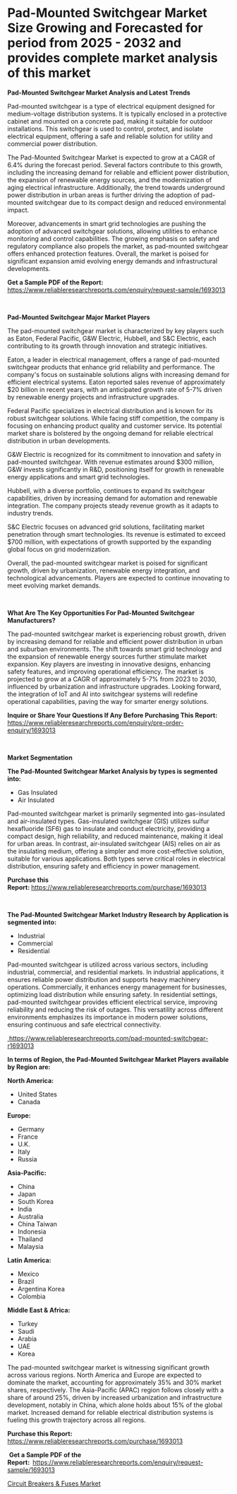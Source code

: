 <p><h1>Pad-Mounted Switchgear Market Size Growing and Forecasted for period from 2025 - 2032 and provides complete market analysis of this market</h1></p><p><strong>Pad-Mounted Switchgear Market Analysis and Latest Trends</strong></p>
<p><p>Pad-mounted switchgear is a type of electrical equipment designed for medium-voltage distribution systems. It is typically enclosed in a protective cabinet and mounted on a concrete pad, making it suitable for outdoor installations. This switchgear is used to control, protect, and isolate electrical equipment, offering a safe and reliable solution for utility and commercial power distribution.</p><p>The Pad-Mounted Switchgear Market is expected to grow at a CAGR of 6.4% during the forecast period. Several factors contribute to this growth, including the increasing demand for reliable and efficient power distribution, the expansion of renewable energy sources, and the modernization of aging electrical infrastructure. Additionally, the trend towards underground power distribution in urban areas is further driving the adoption of pad-mounted switchgear due to its compact design and reduced environmental impact.</p><p>Moreover, advancements in smart grid technologies are pushing the adoption of advanced switchgear solutions, allowing utilities to enhance monitoring and control capabilities. The growing emphasis on safety and regulatory compliance also propels the market, as pad-mounted switchgear offers enhanced protection features. Overall, the market is poised for significant expansion amid evolving energy demands and infrastructural developments.</p></p>
<p><strong>Get a Sample PDF of the Report:&nbsp;</strong> <a href="https://www.reliableresearchreports.com/enquiry/request-sample/1693013?utm_campaign=3086&utm_medium=2&utm_source=Github&utm_content=ia&utm_term=27032025&utm_id=pad-mounted-switchgear">https://www.reliableresearchreports.com/enquiry/request-sample/1693013</a></p>
<p>&nbsp;</p>
<p><strong>Pad-Mounted Switchgear Major Market Players</strong></p>
<p><p>The pad-mounted switchgear market is characterized by key players such as Eaton, Federal Pacific, G&W Electric, Hubbell, and S&C Electric, each contributing to its growth through innovation and strategic initiatives.</p><p>Eaton, a leader in electrical management, offers a range of pad-mounted switchgear products that enhance grid reliability and performance. The company's focus on sustainable solutions aligns with increasing demand for efficient electrical systems. Eaton reported sales revenue of approximately $20 billion in recent years, with an anticipated growth rate of 5-7% driven by renewable energy projects and infrastructure upgrades.</p><p>Federal Pacific specializes in electrical distribution and is known for its robust switchgear solutions. While facing stiff competition, the company is focusing on enhancing product quality and customer service. Its potential market share is bolstered by the ongoing demand for reliable electrical distribution in urban developments.</p><p>G&W Electric is recognized for its commitment to innovation and safety in pad-mounted switchgear. With revenue estimates around $300 million, G&W invests significantly in R&D, positioning itself for growth in renewable energy applications and smart grid technologies.</p><p>Hubbell, with a diverse portfolio, continues to expand its switchgear capabilities, driven by increasing demand for automation and renewable integration. The company projects steady revenue growth as it adapts to industry trends.</p><p>S&C Electric focuses on advanced grid solutions, facilitating market penetration through smart technologies. Its revenue is estimated to exceed $700 million, with expectations of growth supported by the expanding global focus on grid modernization.</p><p>Overall, the pad-mounted switchgear market is poised for significant growth, driven by urbanization, renewable energy integration, and technological advancements. Players are expected to continue innovating to meet evolving market demands.</p></p>
<p>&nbsp;</p>
<p><strong>What Are The Key Opportunities For Pad-Mounted Switchgear Manufacturers?</strong></p>
<p><p>The pad-mounted switchgear market is experiencing robust growth, driven by increasing demand for reliable and efficient power distribution in urban and suburban environments. The shift towards smart grid technology and the expansion of renewable energy sources further stimulate market expansion. Key players are investing in innovative designs, enhancing safety features, and improving operational efficiency. The market is projected to grow at a CAGR of approximately 5-7% from 2023 to 2030, influenced by urbanization and infrastructure upgrades. Looking forward, the integration of IoT and AI into switchgear systems will redefine operational capabilities, paving the way for smarter energy solutions.</p></p>
<p><strong>Inquire or Share Your Questions If Any Before Purchasing This Report:</strong> <a href="https://www.reliableresearchreports.com/enquiry/pre-order-enquiry/1693013?utm_campaign=3086&utm_medium=2&utm_source=Github&utm_content=ia&utm_term=27032025&utm_id=pad-mounted-switchgear">https://www.reliableresearchreports.com/enquiry/pre-order-enquiry/1693013</a></p>
<p>&nbsp;</p>
<p><strong>Market Segmentation</strong></p>
<p><strong>The Pad-Mounted Switchgear Market Analysis by types is segmented into:</strong></p>
<p><ul><li>Gas Insulated</li><li>Air Insulated</li></ul></p>
<p><p>Pad-mounted switchgear market is primarily segmented into gas-insulated and air-insulated types. Gas-insulated switchgear (GIS) utilizes sulfur hexafluoride (SF6) gas to insulate and conduct electricity, providing a compact design, high reliability, and reduced maintenance, making it ideal for urban areas. In contrast, air-insulated switchgear (AIS) relies on air as the insulating medium, offering a simpler and more cost-effective solution, suitable for various applications. Both types serve critical roles in electrical distribution, ensuring safety and efficiency in power management.</p></p>
<p><strong>Purchase this Report:&nbsp;</strong><a href="https://www.reliableresearchreports.com/purchase/1693013?utm_campaign=3086&utm_medium=2&utm_source=Github&utm_content=ia&utm_term=27032025&utm_id=pad-mounted-switchgear">https://www.reliableresearchreports.com/purchase/1693013</a></p>
<p>&nbsp;</p>
<p><strong>The Pad-Mounted Switchgear Market Industry Research by Application is segmented into:</strong></p>
<p><ul><li>Industrial</li><li>Commercial</li><li>Residential</li></ul></p>
<p><p>Pad-mounted switchgear is utilized across various sectors, including industrial, commercial, and residential markets. In industrial applications, it ensures reliable power distribution and supports heavy machinery operations. Commercially, it enhances energy management for businesses, optimizing load distribution while ensuring safety. In residential settings, pad-mounted switchgear provides efficient electrical service, improving reliability and reducing the risk of outages. This versatility across different environments emphasizes its importance in modern power solutions, ensuring continuous and safe electrical connectivity.</p></p>
<p><a href="https://www.reliableresearchreports.com/pad-mounted-switchgear-r1693013?utm_campaign=3086&utm_medium=2&utm_source=Github&utm_content=ia&utm_term=27032025&utm_id=pad-mounted-switchgear">&nbsp;https://www.reliableresearchreports.com/pad-mounted-switchgear-r1693013</a></p>
<p><strong>In terms of Region, the Pad-Mounted Switchgear Market Players available by Region are:</strong></p>
<p>
    <p> <strong> North America: </strong>
        <ul>
            <li>United States</li>
            <li>Canada</li>
        </ul>
        </p> 
    <p> <strong> Europe: </strong>
        <ul>
            <li>Germany</li>
            <li>France</li>
            <li>U.K.</li>
            <li>Italy</li>
            <li>Russia</li>
        </ul>
        </p> 
    <p> <strong> Asia-Pacific: </strong>
        <ul>
            <li>China</li>
            <li>Japan</li>
            <li>South Korea</li>
            <li>India</li>
            <li>Australia</li>
            <li>China Taiwan</li>
            <li>Indonesia</li>
            <li>Thailand</li>
            <li>Malaysia</li>
        </ul>
        </p> 
    <p> <strong> Latin America: </strong>
        <ul>
            <li>Mexico</li>
            <li>Brazil</li>
            <li>Argentina Korea</li>
            <li>Colombia</li>
        </ul>
        </p> 
    <p> <strong> Middle East & Africa: </strong>
        <ul>
            <li>Turkey</li>
            <li>Saudi</li>
            <li>Arabia</li>
            <li>UAE</li>
            <li>Korea</li>
        </ul>
    </p>
    </p>
<p><p>The pad-mounted switchgear market is witnessing significant growth across various regions. North America and Europe are expected to dominate the market, accounting for approximately 35% and 30% market shares, respectively. The Asia-Pacific (APAC) region follows closely with a share of around 25%, driven by increased urbanization and infrastructure development, notably in China, which alone holds about 15% of the global market. Increased demand for reliable electrical distribution systems is fueling this growth trajectory across all regions.</p></p>
<p><strong>Purchase this Report: </strong><a href="https://www.reliableresearchreports.com/purchase/1693013?utm_campaign=3086&utm_medium=2&utm_source=Github&utm_content=ia&utm_term=27032025&utm_id=pad-mounted-switchgear">https://www.reliableresearchreports.com/purchase/1693013</a></p>
<p>&nbsp;<strong>Get a Sample PDF of the Report:&nbsp;&nbsp;</strong><a href="https://www.reliableresearchreports.com/enquiry/request-sample/1693013?utm_campaign=3086&utm_medium=2&utm_source=Github&utm_content=ia&utm_term=27032025&utm_id=pad-mounted-switchgear">https://www.reliableresearchreports.com/enquiry/request-sample/1693013</a></p>
<p><strong></strong></p>
<p><p><a href="https://github.com/jhamygunler/Market-Research-Report-List-1/blob/main/circuit-breakers-fuses-market.md?utm_campaign=3086&utm_medium=2&utm_source=Github&utm_content=ia&utm_term=27032025&utm_id=pad-mounted-switchgear">Circuit Breakers & Fuses Market</a></p></p>